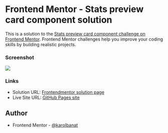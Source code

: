 # Frontend Mentor - Stats preview card component solution

This is a solution to the [Stats preview card component challenge on Frontend Mentor](https://www.frontendmentor.io/challenges/stats-preview-card-component-8JqbgoU62). Frontend Mentor challenges help you improve your coding skills by building realistic projects.

### Screenshot

![](./screenshot.jpg)

### Links

- Solution URL: [Frontendmentor solution page](https://www.frontendmentor.io/solutions/stats-preview-card-component-rksL2oMHc)
- Live Site URL: [GitHub Pages site](https://karolbanat.github.io/stats-preview-card-component-main/)

## Author

- Frontend Mentor - [@karolbanat](https://www.frontendmentor.io/profile/karolbanat)
